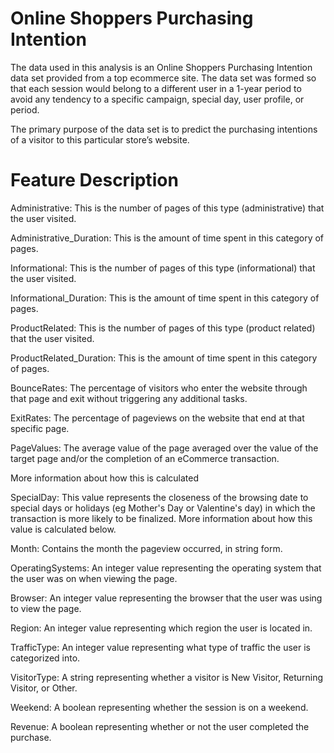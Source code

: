 # Online Shoppers Purchasing Intention


The data used in this analysis is an Online Shoppers Purchasing Intention data set provided from a top ecommerce site. The data set was formed so that each session would belong to a different user in a 1-year period to avoid any tendency to a specific campaign, special day, user profile, or period.

The primary purpose of the data set is to predict the purchasing intentions of a visitor to this particular store’s website.


# Feature Description


Administrative: This is the number of pages of this type (administrative) that the user visited.

Administrative_Duration: This is the amount of time spent in this category of pages.

Informational: This is the number of pages of this type (informational) that the user visited.

Informational_Duration: This is the amount of time spent in this category of pages.

ProductRelated: This is the number of pages of this type (product related) that the user visited.

ProductRelated_Duration: This is the amount of time spent in this category of pages.

BounceRates: The percentage of visitors who enter the website through that page and exit without triggering any additional tasks.

ExitRates: The percentage of pageviews on the website that end at that specific page.

PageValues: The average value of the page averaged over the value of the target page and/or the completion of an eCommerce transaction.

More information about how this is calculated

SpecialDay: This value represents the closeness of the browsing date to special days or holidays (eg Mother's Day or Valentine's day) in which the transaction is more likely to be finalized. More information about how this value is calculated below.

Month: Contains the month the pageview occurred, in string form.

OperatingSystems: An integer value representing the operating system that the user was on when viewing the page.

Browser: An integer value representing the browser that the user was using to view the page.

Region: An integer value representing which region the user is located in.

TrafficType: An integer value representing what type of traffic the user is categorized into.

VisitorType: A string representing whether a visitor is New Visitor, Returning Visitor, or Other.

Weekend: A boolean representing whether the session is on a weekend.

Revenue: A boolean representing whether or not the user completed the purchase.
